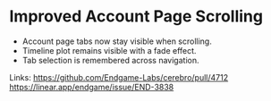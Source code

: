 # Improved Account Page Scrolling

*   Account page tabs now stay visible when scrolling.
*   Timeline plot remains visible with a fade effect.
*   Tab selection is remembered across navigation.

Links:
https://github.com/Endgame-Labs/cerebro/pull/4712
https://linear.app/endgame/issue/END-3838
